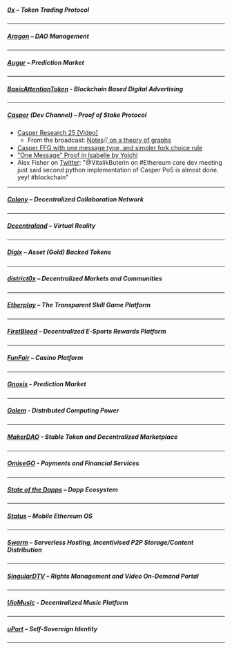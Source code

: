 ##### [0x](https://0xproject.com/) – Token Trading Protocol


---

##### [Aragon](https://aragon.one/) – DAO Management


---
##### [Augur](https://augur.net/) – Prediction Market


---
##### [BasicAttentionToken](https://basicattentiontoken.org/) - Blockchain Based Digital Advertising


---  
##### [Casper](https://blog.ethereum.org/2015/08/01/introducing-casper-friendly-ghost/) (Dev Channel) – Proof of Stake Protocol
- [Casper Research 25 [Video]](https://www.youtube.com/watch?v=Du2Dc1tMeSo) 
  - From the broadcast: [Notes⧸⧸ on a theory of graphs](https://stackedit.io/editor#!provider=couchdb&id=UdUSSGCZgNDxSIPYmMfoX5Kk)
- [Casper FFG with one message type, and simpler fork choice rule](http://ethereumresearch.trydiscourse.com/t/casper-ffg-with-one-message-type-and-simpler-fork-choice-rule/103)
- ["One Message" Proof in Isabelle by Yoichi](https://github.com/pirapira/pos/blob/master/CasperOneMessage.thy#L424) 
- Alex Fisher on [Twitter](https://twitter.com/AlexanderFisher/status/921386211989745664): "@VitalikButerin on #Ethereum core dev meeting just said second python implementation of Casper PoS is almost done. yey! #blockchain"
---

##### [Colony](https://colony.io/) – Decentralized Collaboration Network

---
##### [Decentraland](https://decentraland.org/) – Virtual Reality

---

##### [Digix](https://digix.io/) – Asset (Gold) Backed Tokens

---
##### [district0x](https://district0x.io/) – Decentralized Markets and Communities

---

##### [Etherplay](https://etherplay.io) – The Transparent Skill Game Platform


---

##### [FirstBlood](https://firstblood.io/) – Decentralized E-Sports Rewards Platform

---
##### [FunFair](https://funfair.io/) – Casino Platform

---

##### [Gnosis](https://gnosis.pm/) - Prediction Market 


---  
##### [Golem](https://golem.network/) - Distributed Computing Power


---

##### [MakerDAO](https://makerdao.com/) - Stable Token and Decentralized Marketplace


---
##### [OmiseGO](https://omg.omise.co/) - Payments and Financial Services


---

##### [State of the Dapps](https://dapps.ethercasts.com/) – Dapp Ecosystem


---
##### [Status](https://status.im/) – Mobile Ethereum OS

---
##### [Swarm](http://swarm-gateways.net/bzz:/theswarm.eth/) – Serverless Hosting, Incentivised P2P Storage/Content Distribution


---
##### [SingularDTV](https://singulardtv.com/) – Rights Management and Video On-Demand Portal


---
##### [UjoMusic](https://ujomusic.com/) - Decentralized Music Platform


---  
##### [uPort](https://www.uport.me/) – Self-Sovereign Identity 

---
